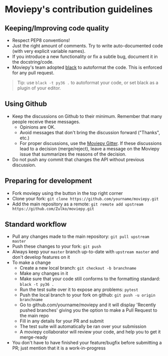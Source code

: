 # Moviepy's contribution guidelines

## Keeping/Improving code quality
 
- Respect PEP8 conventions!
- Just the right amount of comments. Try to write auto-documented code (with very explicit variable names).
- If you introduce a new functionality or fix a subtle bug, document it in the docstring/code.
- Moviepy's team adopted [black](https://github.com/psf/black) to autoformat the code. This is enforced for any pull request. 
  
> Tip: use `black -t py36 .` to autoformat your code, or set black as a plugin of your editor. 


## Using Github

- Keep the discussions on Github to their minimum. Remember that many people receive these messages.
  - Opinions are OK.
  - Avoid messages that don't bring the discussion forward ("Thanks", etc.)
  - For proper discussions, use the [Moviepy Gitter](https://gitter.im/Movie-py). If these discussions lead to a decision (merge/reject), leave a message on the Moviepy issue that summarizes the reasons of the decision.
- Do not push any commit that changes the API without previous discussion.

## Preparing for development
- Fork moviepy using the button in the top right corner
- Clone your fork: `git clone https://github.com/yourname/moviepy.git`
- Add the main repository as a remote: `git remote add upstream https://github.com/Zulko/moviepy.git`

## Standard workflow
- Pull any changes made to the main repository: `git pull upstream master`
- Push these changes to your fork: `git push`
- Always keep your `master` branch up-to-date with `upstream master` and don't develop features on it
- To make a change
  - Create a new local branch: `git checkout -b branchname`
  - Make any changes in it
  - Make sure that your code still conforms to the formatting standard: `black -t py36 .`
  - Run the test suite over it to expose any problems: `pytest`
  - Push the local branch to your fork on github: `git push -u origin branchname`
  - Go to github.com/yourname/moviepy and it will display 'Recently pushed branches' giving you the option to make a Pull Request to the main repo
  - Fill in any details for your PR and submit
  - The test suite will automatically be ran over your submission
  - A moviepy collaborator will review your code, and help you to get it merge-ready
- You don't have to have finished your feature/bugfix before submitting a PR; just mention that it is a work-in-progress
